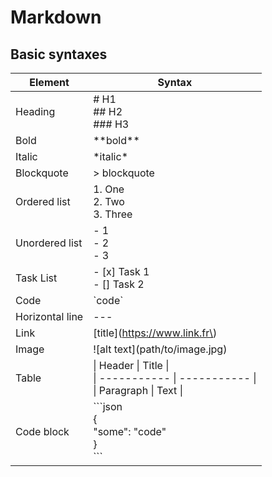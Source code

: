 # Markdown

## Basic syntaxes

| Element         | Syntax                                                                                   |
| --------------- | ---------------------------------------------------------------------------------------- |
| Heading         | # H1 <br> ## H2 <br> ### H3                                                              |
| Bold            | \*\*bold\*\*                                                                             |
| Italic          | \*italic\*                                                                               |
| Blockquote      | > blockquote                                                                             |
| Ordered list    | 1. One <br> 2. Two <br> 3. Three                                                         |
| Unordered list  | - 1 <br> - 2 <br> - 3                                                                    |
| Task List       | - [x] Task 1 <br> - [] Task 2                                                            |
| Code            | \`code\`                                                                                 |
| Horizontal line | ---                                                                                      |
| Link            | \[title\]\(https://www.link.fr\)                                                         |
| Image           | \!\[alt text\]\(path/to/image.jpg\)                                                      |
| Table           | \| Header \| Title \| <br> \| ----------- \| ----------- \| <br> \| Paragraph \| Text \| |
| Code block      | \```json <br> { <br> "some": "code" <br> } <br> \```                                     |
